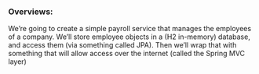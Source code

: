 ### Overviews:
We’re going to create a simple payroll service that manages the employees of a company. We’ll store employee objects in a (H2 in-memory) database, and access them (via something called JPA). Then we’ll wrap that with something that will allow access over the internet (called the Spring MVC layer)